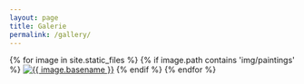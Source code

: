 ```yaml
---
layout: page
title: Galerie
permalink: /gallery/
---
```


{% for image in site.static_files %}
{% if image.path contains 'img/paintings' %}
<a href="{{ site.baseurl }}{{ image.path }}"><img src="{{ site.baseurl }}{{ image.path }}" alt="{{ image.basename }}"/></a>
{% endif %}
{% endfor %}